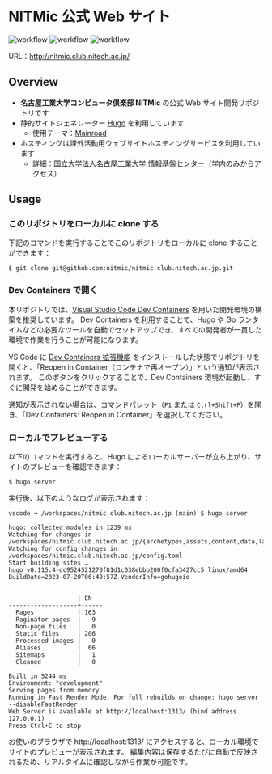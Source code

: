 # NITMic 公式 Web サイト

![workflow](https://github.com/nitmic/nitmic.club.nitech.ac.jp/actions/workflows/build.yml/badge.svg)
![workflow](https://github.com/nitmic/nitmic.club.nitech.ac.jp/actions/workflows/deploy.yml/badge.svg)
![workflow](https://github.com/nitmic/nitmic.club.nitech.ac.jp/actions/workflows/disk_space_alert.yml/badge.svg)

URL：http://nitmic.club.nitech.ac.jp/

## Overview

- **名古屋工業大学コンピュータ俱楽部 NITMic** の公式 Web サイト開発リポジトリです
- 静的サイトジェネレーター [Hugo](https://github.com/gohugoio/hugo) を利用しています
  - 使用テーマ：[Mainroad](https://github.com/Vimux/Mainroad)
- ホスティングは課外活動用ウェブサイトホスティングサービスを利用しています
  - 詳細：[国立大学法人名古屋工業大学 情報基盤センター](https://www.cc.nitech.ac.jp/service/students/web-hosting-club.html)（学内のみからアクセス）

## Usage

### このリポジトリをローカルに clone する

下記のコマンドを実行することでこのリポジトリをローカルに clone することができます：

```
$ git clone git@github.com:nitmic/nitmic.club.nitech.ac.jp.git
```

### Dev Containers で開く

本リポジトリでは、[Visual Studio Code Dev Containers](https://code.visualstudio.com/docs/devcontainers/containers) を用いた開発環境の構築を推奨しています。
Dev Containers を利用することで、Hugo や Go ランタイムなどの必要なツールを自動でセットアップでき、すべての開発者が一貫した環境で作業を行うことが可能になります。

VS Code に [Dev Containers 拡張機能](https://marketplace.visualstudio.com/items?itemName=ms-vscode-remote.remote-containers) をインストールした状態でリポジトリを開くと、「Reopen in Container（コンテナで再オープン）」という通知が表示されます。
このボタンをクリックすることで、Dev Containers 環境が起動し、すぐに開発を始めることができます。

通知が表示されない場合は、コマンドパレット（`F1` または `Ctrl+Shift+P`）を開き、「Dev Containers: Reopen in Container」を選択してください。

### ローカルでプレビューする

以下のコマンドを実行すると、Hugo によるローカルサーバーが立ち上がり、サイトのプレビューを確認できます：

```
$ hugo server
```

実行後、以下のようなログが表示されます：

```
vscode ➜ /workspaces/nitmic.club.nitech.ac.jp (main) $ hugo server

hugo: collected modules in 1239 ms
Watching for changes in /workspaces/nitmic.club.nitech.ac.jp/{archetypes,assets,content,data,layouts,static}
Watching for config changes in /workspaces/nitmic.club.nitech.ac.jp/config.toml
Start building sites …
hugo v0.115.4-dc9524521270f81d1c038ebbb200f0cfa3427cc5 linux/amd64 BuildDate=2023-07-20T06:49:57Z VendorInfo=gohugoio


                   | EN
-------------------+------
  Pages            | 163
  Paginator pages  |   9
  Non-page files   |   0
  Static files     | 206
  Processed images |   0
  Aliases          |  66
  Sitemaps         |   1
  Cleaned          |   0

Built in 5244 ms
Environment: "development"
Serving pages from memory
Running in Fast Render Mode. For full rebuilds on change: hugo server --disableFastRender
Web Server is available at http://localhost:1313/ (bind address 127.0.0.1)
Press Ctrl+C to stop
```

お使いのブラウザで http://localhost:1313/ にアクセスすると、ローカル環境でサイトのプレビューが表示されます。
編集内容は保存するたびに自動で反映されるため、リアルタイムに確認しながら作業が可能です。
